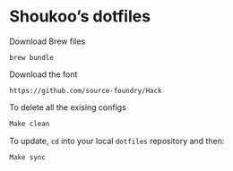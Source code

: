 # Shoukoo’s dotfiles

Download Brew files
```
brew bundle
```

Download the font
```
https://github.com/source-foundry/Hack
```


To delete all the exising configs
```bash
Make clean
```

To update, `cd` into your local `dotfiles` repository and then:
```bash
Make sync
```


